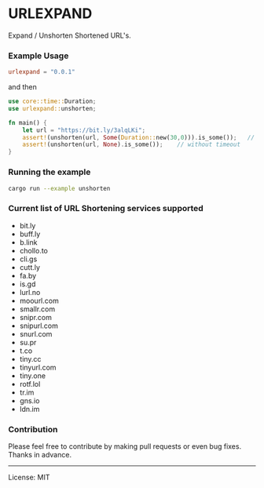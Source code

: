 URLEXPAND
==========

Expand / Unshorten Shortened URL's.

### Example Usage

```toml
urlexpand = "0.0.1"
```

and then

```rust
use core::time::Duration;
use urlexpand::unshorten;

fn main() {
    let url = "https://bit.ly/3alqLKi";
    assert!(unshorten(url, Some(Duration::new(30,0))).is_some());   // with timeout
    assert!(unshorten(url, None).is_some());    // without timeout
}
```

### Running the example

```bash
cargo run --example unshorten
```

### Current list of URL Shortening services supported
- bit.ly
- buff.ly
- b.link
- chollo.to
- cli.gs
- cutt.ly
- fa.by
- is.gd
- lurl.no
- moourl.com
- smallr.com
- snipr.com
- snipurl.com
- snurl.com
- su.pr
- t.co
- tiny.cc
- tinyurl.com
- tiny.one
- rotf.lol
- tr.im
- gns.io
- ldn.im

### Contribution

Please feel free to contribute by making pull requests or even bug fixes.  
Thanks in advance.

---
License: MIT